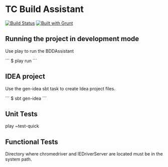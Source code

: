 TC Build Assistant
=====================================

[![Build Status](https://travis-ci.org/vfarcic/TechnologyConversationsBdd.png?branch=master)](https://travis-ci.org/vfarcic/TechnologyConversationsBdd)
[![Built with Grunt](https://cdn.gruntjs.com/builtwith.png)](http://gruntjs.com/)

Running the project in development mode
---------------------------------------

Use play to run the BDDAssistant

´´´
$ play run
´´´

IDEA project
----------------------------

Use the gen-idea sbt task to create Idea project files.

´´´
$ sbt gen-idea
´´´


Unit Tests
----------

play ~test-quick


Functional Tests
----------------

Directory where chromedriver and IEDriverServer are located must be in the system path.